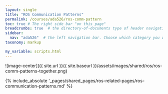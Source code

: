 ```yaml
---
layout: single
title: "ROS Communication Patterns"
permalink: /courses/ada526/ros-comm-pattern
toc: true # The right side bar "on this page"
breadcrumbs: true  # the directory-of-documents type of header navigation
sidebar:
  nav: "ada526"  # the left navigation bar. Choose which category you want.
taxonomy: markup

my_variable: scripts.html
---
```



![image-center]({{ site.url }}{{ site.baseurl }}/assets/images/shared/ros/ros-comm-patterns-together.png)


{% include_absolute '_pages/shared_pages/ros-related-pages/ros-communication-patterns.md' %}